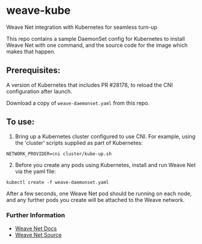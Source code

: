 # weave-kube
Weave Net integration with Kubernetes for seamless turn-up

This repo contains a sample DaemonSet config for Kubernetes to install
Weave Net with one command, and the source code for the image which
makes that happen.

## Prerequisites:

A version of Kubernetes that includes PR #28178, to reload the CNI
configuration after launch.

Download a copy of `weave-daemonset.yaml` from this repo.

## To use:

1. Bring up a Kubernetes cluster configured to use CNI. For example,
using the 'cluster' scripts supplied as part of Kubernetes:

```
NETWORK_PROVIDER=cni cluster/kube-up.sh
```

2. Before you create any pods using Kubernetes, install and run Weave
Net via the yaml file:

```
kubectl create -f weave-daemonset.yaml
```

After a few seconds, one Weave Net pod should be running on each node,
and any further pods you create will be attached to the Weave network.

### Further Information

* [Weave Net Docs](https://www.weave.works/docs/net/latest/introducing-weave/)
* [Weave Net Source](https://github.com/weaveworks/weave)

